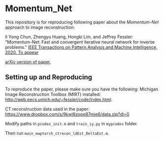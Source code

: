 # Momentum_Net

This repository is for reproducing following paper
about the *Momentum-Net* approach to image reconstruction: 

Il Yong Chun, Zhengyu Huang, Hongki Lim, and Jeffrey Fessler:
"Momentum-Net: Fast and convergent iterative neural network for inverse problems."
[IEEE Transactions on Pattern Analysis and Machine Intelligence, 2020. To appear](https://doi.org/10.1109/TPAMI.2020.3012955)

[arXiv version of paper.](https://arxiv.org/pdf/1907.11818)


## Setting up and Reproducing

To reproduce the paper, please make sure you have the following:
Michigan Image Reconstruction Toolbox (MIRT) installed:
http://web.eecs.umich.edu/~fessler/code/index.html.  

CT reconstruction data used in the paper:
https://www.dropbox.com/s/9kwl6zope87mje6/data.zip?dl=0

Modify paths in `pcodes_init.m` and `train_iy.py` in `mypcodes` folder.

Then run `main_maptorch_ctrecon_ldEst_DeltaEst.m`.
